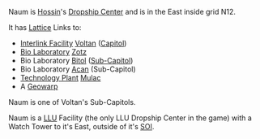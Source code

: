 Naum is [Hossin](../locations/Hossin.md)'s [Dropship
Center](../locations/Dropship_Center.md) and is in the East inside grid N12.

It has [Lattice](../terminology/Lattice.md) Links to:

- [Interlink Facility](../terminology/Interlink.md)
  [Voltan](Voltan.md) ([Capitol](../locations/Capitol.md))
- [Bio Laboratory](../locations/Bio_Laboratory.md) [Zotz](Zotz.md)
- Bio Laboratory [Bitol](Bitol.md)
  ([Sub-Capitol](../locations/Sub-Capitol.md))
- Bio Laboratory [Acan](Acan.md) (Sub-Capitol)
- [Technology Plant](../locations/Technology_Plant.md)
  [Mulac](facilities/Mulac.md)
- A [Geowarp](../locations/Geowarp.md)

Naum is one of Voltan's Sub-Capitols.

Naum is a [LLU](../terminology/Lattice_Logic_Unit.md) Facility (the only LLU Dropship Center
in the game) with a Watch Tower to it's East, outside of it's
[SOI](../locations/Sphere_of_Influence.md).

<!--[Category:Facilities](Category:Facilities.md)-->
